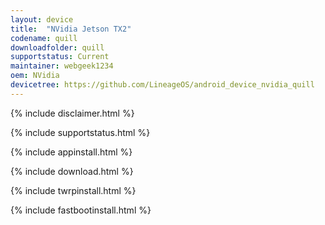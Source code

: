 ```yaml
---
layout: device
title:  "NVidia Jetson TX2"
codename: quill
downloadfolder: quill
supportstatus: Current
maintainer: webgeek1234
oem: NVidia
devicetree: https://github.com/LineageOS/android_device_nvidia_quill
---
```


{% include disclaimer.html %}

{% include supportstatus.html %}

{% include appinstall.html %}

{% include download.html %}

{% include twrpinstall.html %}

{% include fastbootinstall.html %}
